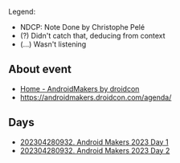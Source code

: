 Legend:
- NDCP: Note Done by Christophe Pelé
- (?) Didn't catch that, deducing from context
- (...) Wasn't listening

## About event

- [Home - AndroidMakers by droidcon](https://androidmakers.droidcon.com/)
- https://androidmakers.droidcon.com/agenda/

## Days

- [202304280932. Android Makers 2023 Day 1](202304280932.%20Android%20Makers%202023%20Day%201.md)
- [202304280932. Android Makers 2023 Day 2](202304280932.%20Android%20Makers%202023%20Day%202.md)


